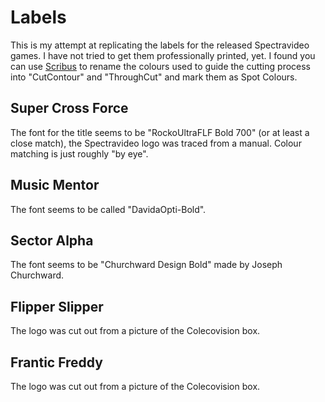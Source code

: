 # Labels
This is my attempt at replicating the labels for the released Spectravideo games. I have not tried to get them professionally printed, yet. I found you can use [Scribus](https://www.scribus.net/) to rename the colours used to guide the
cutting process into "CutContour" and "ThroughCut" and mark them as Spot Colours. 

## Super Cross Force
The font for the title seems to be "RockoUltraFLF Bold 700" (or at least a close match), the Spectravideo logo was traced from a manual. Colour matching is just roughly "by eye".

## Music Mentor
The font seems to be called "DavidaOpti-Bold".

## Sector Alpha
The font seems to be "Churchward Design Bold" made by Joseph Churchward.

## Flipper Slipper
The logo was cut out from a picture of the Colecovision box.

## Frantic Freddy
The logo was cut out from a picture of the Colecovision box.
